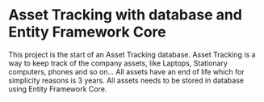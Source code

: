 # Asset Tracking with database and Entity Framework Core

This project is the start of an Asset Tracking database. Asset Tracking is a way to keep track of the company assets, like Laptops, Stationary computers, phones and so on... All assets have an end of life which for simplicity reasons is 3 years.  All assets needs to be stored in database using Entity Framework Core. 